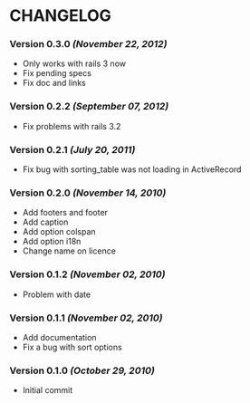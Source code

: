 # CHANGELOG

### Version 0.3.0 _(November 22, 2012)_

* Only works with rails 3 now
* Fix pending specs
* Fix doc and links

### Version 0.2.2 _(September 07, 2012)_

* Fix problems with rails 3.2

### Version 0.2.1 _(July 20, 2011)_

* Fix bug with sorting_table was not loading in ActiveRecord

### Version 0.2.0 _(November 14, 2010)_

* Add footers and footer
* Add caption
* Add option colspan
* Add option i18n
* Change name on licence

### Version 0.1.2 _(November 02, 2010)_

* Problem with date

### Version 0.1.1 _(November 02, 2010)_

* Add documentation
* Fix a bug with sort options

### Version 0.1.0 _(October 29, 2010)_

* Initial commit
